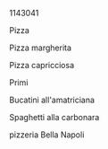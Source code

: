 1143041

Pizza

Pizza margherita

Pizza capricciosa

Primi

Bucatini all'amatriciana

Spaghetti alla carbonara

pizzeria Bella Napoli
